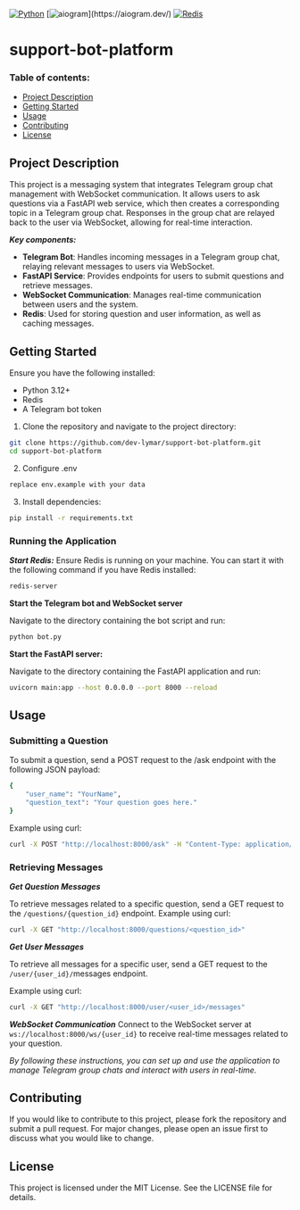 [![Python](https://img.shields.io/badge/Python-3.12-3776AB?style=flat&logo=Python&logoColor=yellow)](https://www.python.org/)
[![aiogram](https://img.shields.io/badge/aiogram-3.10.0-3776AB?style=flat&logo=telegram&logoColor=white")](https://aiogram.dev/)
[![Redis](https://img.shields.io/badge/Redis-5.0.8-DC382D?style=flat&logo=Redis&logoColor=white)](https://redis.io/)

# support-bot-platform

### Table of contents:
- [Project Description](#Project-Description)
- [Getting Started](#Getting-Started)
- [Usage](#usage)
- [Contributing](#contributing)
- [License](#license)

## Project Description

This project is a messaging system that integrates Telegram group chat management with WebSocket communication. 
It allows users to ask questions via a FastAPI web service, which then creates a corresponding topic in a Telegram group chat. 
Responses in the group chat are relayed back to the user via WebSocket, allowing for real-time interaction.

***Key components:***

- **Telegram Bot**: Handles incoming messages in a Telegram group chat, relaying relevant messages to users via WebSocket.
- **FastAPI Service**: Provides endpoints for users to submit questions and retrieve messages.
- **WebSocket Communication**: Manages real-time communication between users and the system.
- **Redis**: Used for storing question and user information, as well as caching messages.

## Getting Started

Ensure you have the following installed:

- Python 3.12+ 
- Redis
- A Telegram bot token

1. Clone the repository and navigate to the project directory:

```sh
git clone https://github.com/dev-lymar/support-bot-platform.git
cd support-bot-platform
```
2. Configure .env
```sh
replace env.example with your data
```
3. Install dependencies:
```sh
pip install -r requirements.txt
```
### Running the Application
***Start Redis:***
Ensure Redis is running on your machine.
You can start it with the following command if you have Redis installed:
```sh
redis-server
```
**Start the Telegram bot and WebSocket server**

Navigate to the directory containing the bot script and run:
```sh
python bot.py
```
**Start the FastAPI server:**

Navigate to the directory containing the FastAPI application and run:
```sh
uvicorn main:app --host 0.0.0.0 --port 8000 --reload
```

## Usage
### Submitting a Question
To submit a question, send a POST request to the /ask endpoint with the following JSON payload:

```sh
{
    "user_name": "YourName",
    "question_text": "Your question goes here."
}
```
Example using curl:
```sh
curl -X POST "http://localhost:8000/ask" -H "Content-Type: application/json" -d '{"user_name": "Alice", "question_text": "What is the capital of France?"}'
```

### Retrieving Messages

***Get Question Messages***

To retrieve messages related to a specific question, send a GET request to the ```/questions/{question_id}``` endpoint.
Example using curl:
```sh
curl -X GET "http://localhost:8000/questions/<question_id>"
```

***Get User Messages***

To retrieve all messages for a specific user, send a GET request to the ```/user/{user_id}/```messages endpoint.

Example using curl:
```sh
curl -X GET "http://localhost:8000/user/<user_id>/messages"
```

***WebSocket Communication***
Connect to the WebSocket server at ```ws://localhost:8000/ws/{user_id}``` to receive real-time messages related to your question.


*By following these instructions, you can set up and use the application to manage Telegram group chats and interact with users in real-time.*

## Contributing
If you would like to contribute to this project, please fork the repository and submit a pull request. 
For major changes, please open an issue first to discuss what you would like to change.

## License
This project is licensed under the MIT License. See the LICENSE file for details.